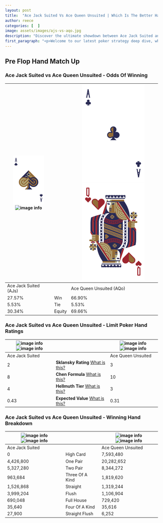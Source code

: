 ```yaml
---
layout: post
title:  "Ace Jack Suited Vs Ace Queen Unsuited | Which Is The Better Hand In Poker? A Complete Guide"
author: reece
categories: [  ]
image: assets/images/ajs-vs-aqo.jpg
description: "Discover the ultimate showdown between Ace Jack Suited and Ace Queen Unsuited in poker! Uncover the odds, strategies, and scenarios where one hand triumphs over the other. Get ready to up your poker game with this thrilling analysis."
first_paragraph: "<p>Welcome to our latest poker strategy deep dive, where we're pitting two distinct hands against each other in a high-stakes showdown: Ace Jack Suited vs Ace Queen Unsuited.</p><p>In the dynamic world of poker, every decision counts, and knowing which hand holds the upper hand is key to your success at the table.</p><p>In this article, we'll dissect these two hands, explore the scenarios where one dominates the other, and equip you with the knowledge to make strategic choices that can tip the odds in your favor.</p><p>Get ready to unravel the intriguing dynamics of these poker hands and elevate your game to new heights.</p>"
---
```




[comment]: # (sp0)

## Pre Flop Hand Match Up

<div class="table hand-ratings" markdown="1"> 



### Ace Jack Suited vs Ace Queen Unsuited - Odds Of Winning


    
| ![image info](assets/images/hand1/A.png) ![image info](assets/images/hand1/js.png) |  | ![image info](assets/images/hand2/A.png) ![image info](assets/images/hand2/qo.png) |
| -------- | -------- | -------- |
| Ace Jack Suited (AJs) |  | Ace Queen Unsuited (AQo) |
| 27.57% | Win | 66.90% |
| 5.53% | Tie | 5.53% |
| 30.34% | Equity | 69.66% |




[comment]: # (sp1)



### Ace Jack Suited vs Ace Queen Unsuited - Limit Poker Hand Ratings


    
| ![image info](https://www.riverpairs.com/assets/images/hand1/A.png) ![image info](https://www.riverpairs.com/assets/images/hand1/js.png) |  | ![image info](https://www.riverpairs.com/assets/images/hand2/A.png) ![image info](https://www.riverpairs.com/assets/images/hand2/qo.png) |
| -------- | -------- | -------- |
| Ace Jack Suited |  | Ace Queen Unsuited |
| 2 | **Sklansky Rating** [What is this?](/sklansky-rating-explained) | 3 |
| 8 | **Chen Formula** [What is this?](/chen-formula-explained) | 10 |
| 4 | **Hellmuth Tier** [What is this?](/Hellmuth-tier-explained) | 3 |
| 0.43 | **Expected Value** [What is this?](/expected-value-explained) | 0.31 |




[comment]: # (sp2)



### Ace Jack Suited vs Ace Queen Unsuited - Winning Hand Breakdown


    
| ![image info](https://www.riverpairs.com/assets/images/hand1/A.png) ![image info](https://www.riverpairs.com/assets/images/hand1/js.png) |  | ![image info](https://www.riverpairs.com/assets/images/hand2/A.png) ![image info](https://www.riverpairs.com/assets/images/hand2/qo.png) |
| -------- | -------- | -------- |
| Ace Jack Suited |  | Ace Queen Unsuited |
| 0 | High Card | 7,593,480 |
| 4,426,800 | One Pair | 20,282,652 |
| 5,327,280 | Two Pair | 8,344,272 |
| 963,684 | Three Of A Kind | 1,819,620 |
| 1,526,868 | Straight | 1,319,244 |
| 3,999,204 | Flush | 1,106,904 |
| 690,048 | Full House | 729,420 |
| 35,640 | Four Of A Kind | 35,616 |
| 27,900 | Straight Flush | 6,252 |




[comment]: # (sp3)



</div>

[comment]: # (sp4)



[comment]: # (sp5)

